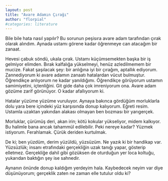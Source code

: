 ```yaml
---
layout: post
title: "Avare Adamın Çırağı"
author: "florpial"
#categories: literature
---
```


Bile bile hata nasıl yapılır? Bu sorunun peşisıra avare adam tarafından çırak olarak alındım. Aynada ustamı görene kadar öğrenmeye can atacağım 
bir zanaat.

Hevesi çabuk söndü, ukala çırak. Ustamı küçümsemekten başka bir iş gelmiyor elimden. Bırak kalfalığa yükselmeyi, henüz azledilmemem bir mucize.
Fakat şaşılacak şey: bir anlığına iyi bir çırağım, aptallık ediyorum. Zannediyorum ki avare adamın zanaatı hatalardan vücut bulmuştur. Öğrendikçe 
anlıyorum ne kadar yanıldığımı. Öğrendikçe görüyorum ustamın samimiyetini, içtenliğini. Git gide daha çok imreniyorum ona. Avare adam gözüme zarif
görünüyor. O kadar afallıyorum ki.

Hatalar yüzüme yüzüme vuruluyor. Aynaya bakınca gördüğüm morluklarla dolu yara bere içindeki yüz karşısında donup kalıyorum. Eğreti resim. Ustamla 
uzaktan yakından alakası olmayan ben bozması bir yarıgerçek.

Morluklar, çürümüş deri, akan irin; kötü kokular yükseliyor, midem kalkıyor. Bu halimle bana ancak tahammül edilebilir. Peki nereye kadar? Yüzmek 
istiyorum. Ferahlamak. Çürük deriden kurtulmak.

De ki; ben yüzdüm, derim yüzüldü, yüzsüzüm. Ne yazık ki bir handikap var. Yüzsüzlük; insanı etrafındaki gerçekliğin uzak tanığı yapar, gösterip 
elletmez. Gerçekliğe dahil gibi gözüksen de oturduğun yer loca koltuğu, yukarıdan baktığın şey ise sahnedir. 

Aynanın önünde donup kaldığım yerdeyim hala. Kaybedecek neyim var diye düşünüyorum; gerçeklik zaten ne zaman elle tutulur oldu ki?
